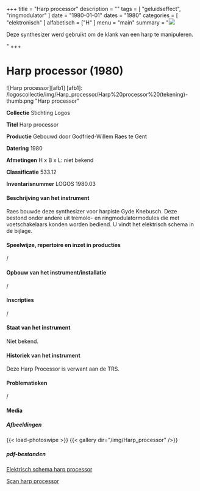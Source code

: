 ﻿+++
title = "Harp processor"
description = ""
tags = [ "geluidseffect", "ringmodulator"
]
date = "1980-01-01"
dates = "1980"
categories = [
    "elektronisch"
]
alfabetisch = ["H"
]
menu = "main"
summary = "<a href='/logoscollectie/1980/harp_processors'><img src='/logoscollectie/img/Harp_processor/Harp%20processor%20(tekening)-thumb.png'></a><p>Deze synthesizer werd gebruikt om de klank van een harp te manipuleren.</p>"
+++

# Harp processor (1980)

![Harp processor][afb1]
[afb1]: /logoscollectie/img/Harp_processor/Harp%20processor%20(tekening)-thumb.png "Harp processor"

**Collectie**
Stichting Logos

**Titel**
Harp processor

**Productie**
Gebouwd door Godfried-Willem Raes te Gent

**Datering**
1980

**Afmetingen**
H x B x L: niet bekend

**Classificatie**
533.12

**Inventarisnummer**
LOGOS 1980.03

#### Beschrijving van het instrument
Raes bouwde deze synthesizer voor harpiste Gyde Knebusch. Deze bestond onder andere uit tremolo- en ringmodulatormodules die met voetschakelaars konden worden bediend. U vindt het elektrisch schema in de bijlage.

#### Speelwijze, repertoire en inzet in producties
/

#### Opbouw van het instrument/installatie
/

#### Inscripties
/

#### Staat van het instrument
Niet bekend.

#### Historiek van het instrument
Deze Harp Processor is verwant aan de TRS.

#### Problematieken
/

#### Media
##### Afbeeldingen
{{< load-photoswipe >}}
{{< gallery dir="/img/Harp_processor" />}}

##### pdf-bestanden
[Elektrisch schema harp processor](/logoscollectie/pdf/Harp_processor/Elektrisch%20schema%20harp%20processor.pdf)

[Scan harp processor](/logoscollectie/pdf/Harp_processor/Scan%20harp%20processor.pdf)


